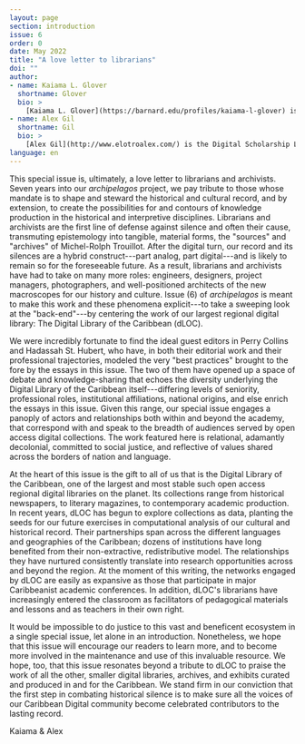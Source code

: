 ```yaml
---
layout: page
section: introduction
issue: 6
order: 0
date: May 2022
title: "A love letter to librarians"
doi: ""
author: 
- name: Kaiama L. Glover
  shortname: Glover
  bio: >
    [Kaiama L. Glover](https://barnard.edu/profiles/kaiama-l-glover) is Associate Professor of French and Africana Studies at Barnard College, Columbia University. She is the author of [Haiti Unbound: A Spiralist Challenge to the Postcolonial Canon](http://liverpooluniversitypress.co.uk/products/61903) (Liverpool UP 2010), first editor of [Marie Vieux Chauvet: Paradoxes of the Postcolonial Feminine](http://yalebooks.com/book/9780300214192/yale-french-studies-number-128) (Yale French Studies 2016), and translator of Frankétienne's Ready to Burst (Archipelago Books 2014). She has received awards and fellowships from the National Endowment for the Humanities, the Mellon Foundation, and the Fulbright Foundation. Current projects include forthcoming translations of Marie Vieux Chauvet's *Dance on the Volcano* (Archipelago Books) and René Depestre's *Hadriana in All My Dreams* (Akashic Books), and the multimedia platform *In the Same Boats: Toward an Afro-Atlantic Visual Cartography*.
- name: Alex Gil
  shortname: Gil
  bio: >
    [Alex Gil](http://www.elotroalex.com/) is the Digital Scholarship Librarian at Columbia University Libraries. His research and practice focuses on digital humanities, epistemic design, minimal computing, and Caribbean literature. He is co-founder and moderator of [Columbia's Group for Experimental Methods in Humanistic Research](http://xpmethod.plaintext.in/), and coordinator of the Butler Studio at Columbia University Libraries.
language: en
---
```


This special issue is, ultimately, a love letter to librarians and archivists. Seven years into our *archipelagos* project, we pay tribute to those whose mandate is to shape and steward the historical and cultural record, and by extension, to create the possibilities for and contours of knowledge production in the historical and interpretive disciplines. Librarians and archivists are the first line of defense against silence and often their cause, transmuting epistemology into tangible, material forms, the "sources" and "archives" of Michel-Rolph Trouillot. After the digital turn, our record and its silences are a hybrid construct---part analog, part digital---and is likely to remain so for the foreseeable future. As a result, librarians and archivists have had to take on many more roles: engineers, designers, project managers, photographers, and well-positioned architects of the new macroscopes for our history and culture. Issue (6) of *archipelagos* is meant to make this work and these phenomena explicit---to take a sweeping look at the "back-end"---by centering the work of our largest regional digital library: The Digital Library of the Caribbean (dLOC). 

We were incredibly fortunate to find the ideal guest editors in Perry Collins and Hadassah St. Hubert, who have, in both their editorial work and their professional trajectories, modeled the very "best practices" brought to the fore by the essays in this issue. The two of them have opened up a space of debate and knowledge-sharing that echoes the diversity underlying the Digital Library of the Caribbean itself---differing levels of seniority, professional roles, institutional affiliations, national origins, and else enrich the essays in this issue. Given this range, our special issue engages a panoply of actors and relationships both within and beyond the academy, that correspond with and speak to the breadth of audiences served by open access digital collections. The work featured here is relational, adamantly decolonial, committed to social justice, and reflective of values shared across the borders of nation and language.

At the heart of this issue is the gift to all of us that is the Digital Library of the Caribbean, one of the largest and most stable such open access regional digital libraries on the planet. Its collections range from historical newspapers, to literary magazines, to contemporary academic production. In recent years, dLOC has begun to explore collections as data, planting the seeds for our future exercises in computational analysis of our cultural and historical record. Their partnerships span across the different languages and geographies of the Caribbean; dozens of institutions have long benefited from their non-extractive, redistributive model. The relationships they have nurtured consistently translate into research opportunities across and beyond the region. At the moment of this writing, the networks engaged by dLOC are easily as expansive as those that participate in major Caribbeanist academic conferences. In addition, dLOC's librarians have increasingly entered the classroom as facilitators of pedagogical materials and lessons and as teachers in their own right.

It would be impossible to do justice to this vast and beneficent ecosystem in a single special issue, let alone in an introduction. Nonetheless, we hope that this issue will encourage our readers to learn more, and to become more involved in the maintenance and use of this invaluable resource. We hope, too, that this issue resonates beyond a tribute to dLOC to praise the work of all the other, smaller digital libraries, archives, and exhibits curated and produced in and for the Caribbean. We stand firm in our conviction that the first step in combating historical silence is to make sure all the voices of our Caribbean Digital community become celebrated contributors to the lasting record.

Kaiama & Alex
